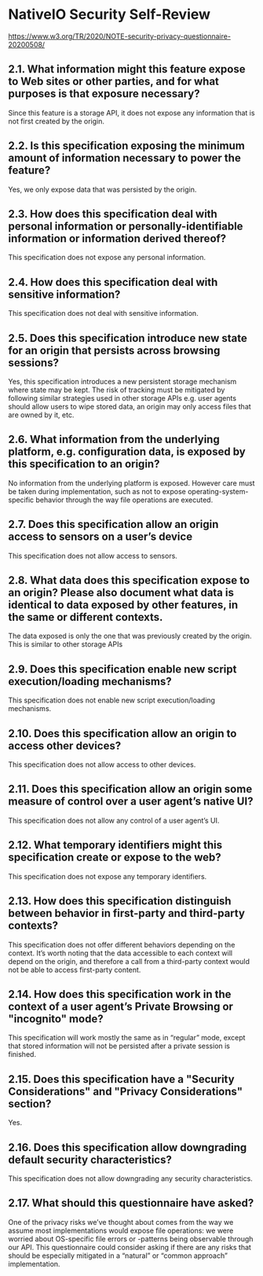 # NativeIO Security Self-Review

https://www.w3.org/TR/2020/NOTE-security-privacy-questionnaire-20200508/

## 2.1. What information might this feature expose to Web sites or other parties, and for what purposes is that exposure necessary?

Since this feature is a storage API, it does not expose any information that is
not first created by the origin.

## 2.2. Is this specification exposing the minimum amount of information necessary to power the feature?

Yes, we only expose data that was persisted by the origin.

## 2.3. How does this specification deal with personal information or personally-identifiable information or information derived thereof?

This specification does not expose any personal information.

## 2.4. How does this specification deal with sensitive information?

This specification does not deal with sensitive information.

## 2.5. Does this specification introduce new state for an origin that persists across browsing sessions?

Yes, this specification introduces a new persistent storage mechanism where
state may be kept. The risk of tracking must be mitigated by following similar
strategies used in other storage APIs e.g. user agents should allow users to
wipe stored data, an origin may only access files that are owned by it, etc.

## 2.6. What information from the underlying platform, e.g. configuration data, is exposed by this specification to an origin?

No information from the underlying platform is exposed. However care must be
taken during implementation, such as not to expose operating-system-specific
behavior through the way file operations are executed.

## 2.7. Does this specification allow an origin access to sensors on a user’s device

This specification does not allow access to sensors.

## 2.8. What data does this specification expose to an origin? Please also document what data is identical to data exposed by other features, in the same or different contexts.

The data exposed is only the one that was previously created by the origin. This
is similar to other storage APIs

## 2.9. Does this specification enable new script execution/loading mechanisms?

This specification does not enable new script execution/loading mechanisms.
## 2.10. Does this specification allow an origin to access other devices?

This specification does not allow access to other devices.
## 2.11. Does this specification allow an origin some measure of control over a user agent’s native UI?

This specification does not allow any control of a user agent’s UI.
## 2.12. What temporary identifiers might this specification create or expose to the web?

This specification does not expose any temporary identifiers.
## 2.13. How does this specification distinguish between behavior in first-party and third-party contexts?

This specification does not offer different behaviors depending on the context.
It’s worth noting that the data accessible to each context will depend on the
origin, and therefore a call from a third-party context would not be able to
access first-party content.

## 2.14. How does this specification work in the context of a user agent’s Private Browsing or "incognito" mode?

This specification will work mostly the same as in “regular” mode, except that
stored information will not be persisted after a private session is finished.
## 2.15. Does this specification have a "Security Considerations" and "Privacy Considerations" section?

Yes.

## 2.16. Does this specification allow downgrading default security characteristics?

This specification does not allow downgrading any security characteristics.

## 2.17. What should this questionnaire have asked?

One of the privacy risks we’ve thought about comes from the way we assume most
implementations would expose file operations: we were worried about OS-specific
file errors or -patterns being observable through our API. This questionnaire
could consider asking if there are any risks that should be especially mitigated
in a “natural” or “common approach” implementation.
